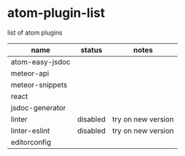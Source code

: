 # atom-plugin-list
list of atom plugins  

|name | status| notes|
|--------------- | ---------------| ---------------|
|atom-easy-jsdoc | | 
|meteor-api | |
|meteor-snippets | |
|react | |
|jsdoc-generator | |
|linter | disabled| try on new version|
|linter-eslint | disabled| try on new version|
|editorconfig | |
